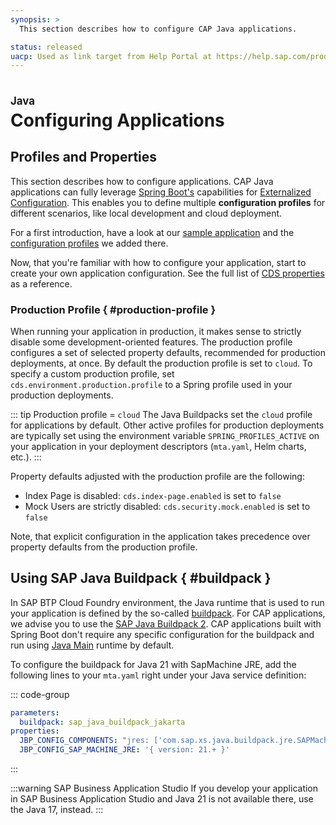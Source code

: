 ```yaml
---
synopsis: >
  This section describes how to configure CAP Java applications.

status: released
uacp: Used as link target from Help Portal at https://help.sap.com/products/BTP/65de2977205c403bbc107264b8eccf4b/9186ed9ab00842e1a31309ff1be38792.html
---
```


# Configuring Applications
<style scoped>
  h1:before {
    content: "Java"; display: block; font-size: 60%; margin: 0 0 .2em;
  }
</style>


## Profiles and Properties

This section describes how to configure applications.
CAP Java applications can fully leverage [Spring Boot's](../spring-boot-integration) capabilities for [Externalized Configuration](https://docs.spring.io/spring-boot/docs/current/reference/html/features.html#features.external-config).
This enables you to define multiple **configuration profiles** for different scenarios, like local development and cloud deployment.

For a first introduction, have a look at our [sample application](https://github.com/sap-samples/cloud-cap-samples-java) and the [configuration profiles](https://github.com/SAP-samples/cloud-cap-samples-java/blob/master/srv/src/main/resources/application.yaml) we added there.

Now, that you're familiar with how to configure your application, start to create your own application configuration. See the full list of [CDS properties](properties) as a reference.

### Production Profile { #production-profile }

When running your application in production, it makes sense to strictly disable some development-oriented features.
The production profile configures a set of selected property defaults, recommended for production deployments, at once.
By default the production profile is set to `cloud`. To specify a custom production profile, set `cds.environment.production.profile` to a Spring profile used in your production deployments.

::: tip Production profile = `cloud`
The Java Buildpacks set the `cloud` profile for applications by default.
Other active profiles for production deployments are typically set using the environment variable `SPRING_PROFILES_ACTIVE` on your application in your deployment descriptors (`mta.yaml`, Helm charts, etc.).
:::

Property defaults adjusted with the production profile are the following:

- Index Page is disabled: `cds.index-page.enabled` is set to `false`
- Mock Users are strictly disabled: `cds.security.mock.enabled` is set to `false`

Note, that explicit configuration in the application takes precedence over property defaults from the production profile.

## Using SAP Java Buildpack { #buildpack }

In SAP BTP Cloud Foundry environment, the Java runtime that is used to run your application is defined by the so-called [buildpack](https://docs.cloudfoundry.org/buildpacks/).
For CAP applications, we advise you to use the [SAP Java Buildpack 2](https://help.sap.com/docs/btp/sap-business-technology-platform/sap-jakarta-buildpack).
CAP applications built with Spring Boot don't require any specific configuration for the buildpack and run using [Java Main](https://help.sap.com/docs/btp/sap-business-technology-platform/java-main) runtime by default.

To configure the buildpack for Java 21 with SapMachine JRE, add the following lines to your `mta.yaml` right under your Java service definition:

::: code-group
```yaml [mta.yaml]
parameters:
  buildpack: sap_java_buildpack_jakarta
properties:
  JBP_CONFIG_COMPONENTS: "jres: ['com.sap.xs.java.buildpack.jre.SAPMachineJRE']"
  JBP_CONFIG_SAP_MACHINE_JRE: '{ version: 21.+ }'
```
:::

:::warning SAP Business Application Studio
If you develop your application in SAP Business Application Studio and Java 21 is not available there, use the Java 17, instead.
:::